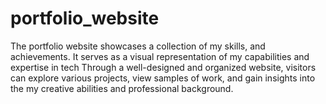 # portfolio_website
The portfolio website showcases a collection of my skills, and achievements. It serves as a visual representation of my capabilities and expertise in tech Through a well-designed and organized website, visitors can explore various projects, view samples of work, and gain insights into the my creative abilities and professional background. 

